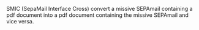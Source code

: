 SMIC (SepaMail Interface Cross) convert a missive SEPAmail containing a pdf document into a pdf document containing the missive SEPAmail and vice versa.